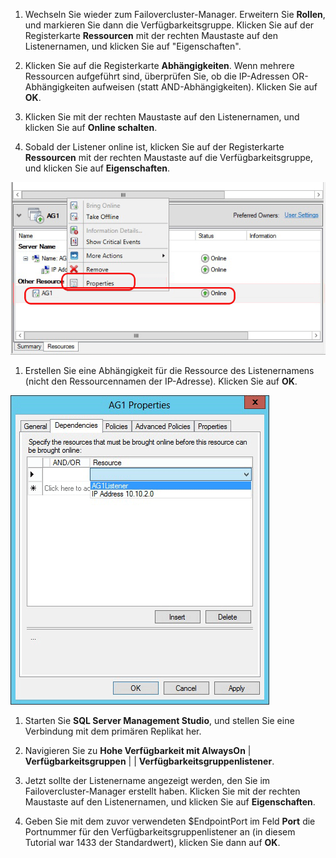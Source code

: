 1. Wechseln Sie wieder zum Failovercluster-Manager. Erweitern Sie **Rollen**, und markieren Sie dann die Verfügbarkeitsgruppe. Klicken Sie auf der Registerkarte **Ressourcen** mit der rechten Maustaste auf den Listenernamen, und klicken Sie auf "Eigenschaften".

1. Klicken Sie auf die Registerkarte **Abhängigkeiten**. Wenn mehrere Ressourcen aufgeführt sind, überprüfen Sie, ob die IP-Adressen OR-Abhängigkeiten aufweisen \(statt AND-Abhängigkeiten\). Klicken Sie auf **OK**.

1. Klicken Sie mit der rechten Maustaste auf den Listenernamen, und klicken Sie auf **Online schalten**.

1. Sobald der Listener online ist, klicken Sie auf der Registerkarte **Ressourcen** mit der rechten Maustaste auf die Verfügbarkeitsgruppe, und klicken Sie auf **Eigenschaften**.

![Konfigurieren der Verfügbarkeitsgruppenressource](./media/virtual-machines-sql-server-configure-alwayson-availability-group-listener/IC678772.gif)

1. Erstellen Sie eine Abhängigkeit für die Ressource des Listenernamens \(nicht den Ressourcennamen der IP-Adresse\). Klicken Sie auf **OK**.

![Hinzufügen von Abhängigkeiten zum Listenernamen](./media/virtual-machines-sql-server-configure-alwayson-availability-group-listener/IC678773.gif)

1. Starten Sie **SQL Server Management Studio**, und stellen Sie eine Verbindung mit dem primären Replikat her.

1. Navigieren Sie zu **Hohe Verfügbarkeit mit AlwaysOn** \| **Verfügbarkeitsgruppen** \| **<AvailabilityGroupName>** \| **Verfügbarkeitsgruppenlistener**.

3. Jetzt sollte der Listenername angezeigt werden, den Sie im Failovercluster-Manager erstellt haben. Klicken Sie mit der rechten Maustaste auf den Listenernamen, und klicken Sie auf **Eigenschaften**.

1. Geben Sie mit dem zuvor verwendeten $EndpointPort im Feld **Port** die Portnummer für den Verfügbarkeitsgruppenlistener an \(in diesem Tutorial war 1433 der Standardwert\), klicken Sie dann auf **OK**.

<!---HONumber=August15_HO7-->
